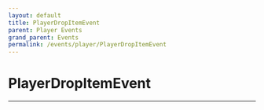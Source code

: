 ```yaml
---
layout: default
title: PlayerDropItemEvent
parent: Player Events
grand_parent: Events
permalink: /events/player/PlayerDropItemEvent
---
```


# PlayerDropItemEvent

---

